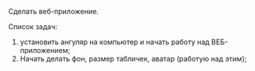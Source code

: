 Сделать веб-приложение.


Список задач:
1) установить ангуляр на компьютер и начать работу над ВЕБ-приложением;
2) Начать делать фон, размер табличек, аватар (работую над этим);